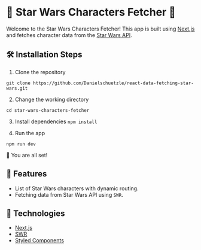 # 🚀 Star Wars Characters Fetcher 🌟

Welcome to the Star Wars Characters Fetcher! This app is built using [Next.js](https://nextjs.org/) and fetches character data from the [Star Wars API](https://swapi.dev/).

## 🛠️ Installation Steps

1. Clone the repository

`
git clone https://github.com/Danielschuetzle/react-data-fetching-star-wars.git
`

2. Change the working directory

`
cd star-wars-characters-fetcher
`

3. Install dependencies
`
npm install
`

4. Run the app

`
npm run dev
`

🌟 You are all set!

## 👀 Features

- List of Star Wars characters with dynamic routing. 
- Fetching data from Star Wars API using `SWR`.

## 🤖 Technologies

- [Next.js](https://nextjs.org/)
- [SWR](https://swr.vercel.app/)
- [Styled Components](https://styled-components.com/)
